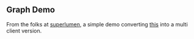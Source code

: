 ## Graph Demo

From the folks at [superlumen](http://superlumen.io/), a simple demo converting
[this](http://bl.ocks.org/mbostock/929623) into a multi client version.
